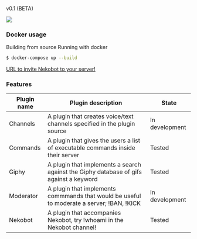 v0.1 (BETA)

![](http://nekobot.xyz/img/Logo_lightbg.png)
###  Docker usage
Building from source
Running with docker
```bash
$ docker-compose up --build
```

[URL to invite Nekobot to your server!](https://discordapp.com/oauth2/authorize?permissions=2146958463&scope=bot&client_id=253499115667849216)

### Features
Plugin name | Plugin description | State
------------|--------------------|------
Channels | A plugin that creates voice/text channels specified in the plugin source | In development
Commands | A plugin that gives the users a list of executable commands inside their server | Tested
Giphy | A plugin that implements a search against the Giphy database of gifs against a keyword | Tested
Moderator | A plugin that implements commmands that would be useful to moderate a server; !BAN, !KICK | In development
Nekobot | A plugin that accompanies Nekobot, try !whoami in the Nekobot channel!| Tested